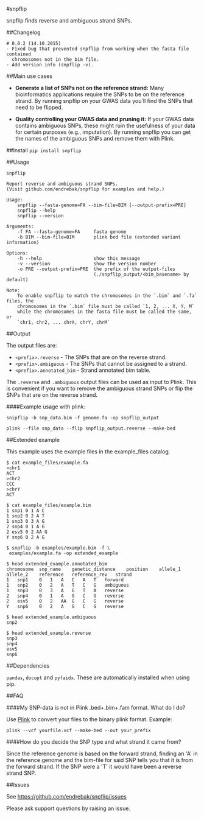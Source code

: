 #snpflip

snpflip finds reverse and ambiguous strand SNPs.

##Changelog

```
# 0.0.2 (14.10.2015)
- Fixed bug that prevented snpflip from working when the fasta file contained
  chromosomes not in the bim file.
- Add version info (snpflip -v).
```

##Main use cases

- **Generate a list of SNPs not on the reference strand:** Many bioinformatics applications require the SNPs to be on the reference strand. By running snpflip on your GWAS data you'll find the SNPs that need to be flipped.

- **Quality controlling your GWAS data and pruning it:** If your GWAS data contains ambiguous SNPs, these might ruin the usefulness of your data for certain purposes (e.g., imputation). By running snpflip you can get the names of the ambiguous SNPs and remove them with Plink.

##Install
`pip install snpflip`

##Usage

```
snpflip

Report reverse and ambiguous strand SNPs.
(Visit github.com/endrebak/snpflip for examples and help.)

Usage:
    snpflip --fasta-genome=FA --bim-file=BIM [--output-prefix=PRE]
    snpflip --help
    snpflip --version

Arguments:
    -f FA --fasta-genome=FA     fasta genome
    -b BIM --bim-file=BIM       plink bed file (extended variant information)

Options:
    -h --help                   show this message
    -v --version                show the version number
    -o PRE --output-prefix=PRE  the prefix of the output-files
                                (./snpflip_output/<bim_basename> by default)

Note:
    To enable snpflip to match the chromosomes in the `.bim` and `.fa` files, the
    chromosomes in the `.bim` file must be called `1, 2, ... X, Y, M`
    while the chromosomes in the fasta file must be called the same, or
    `chr1, chr2, ... chrX, chrY, chrM`
```

##Output

The output files are:
- `<prefix>.reverse` - The SNPs that are on the reverse strand.
- `<prefix>.ambiguous` - The SNPs that cannot be assigned to a strand.
- `<prefix>.annotated_bim` - Strand annotated bim table.

The `.reverse` and `.ambiguous` output files can be used as input to Plink. This is convenient if you want to remove the ambiguous strand SNPs or flip the SNPs that are on the reverse strand.

####Example usage with plink:

```snipflip -b snp_data.bim -f genome.fa -op snpflip_output```

```plink --file snp_data --flip snpflip_output.reverse --make-bed```

##Extended example

This example uses the example files in the example_files catalog.

```
$ cat example_files/example.fa
>chr1
ACT
>chr2
CCC
>chrY
ACT

$ cat example_files/example.bim
1 snp1 0 1 A C
1 snp2 0 2 A T
1 snp3 0 3 A G
2 snp4 0 1 A G
2 esv5 0 2 AA G
Y snp6 0 2 A G

$ snpflip -b examples/example.bim -f \
 examples/example.fa -op extended_example

$ head extended_example.annotated_bim
chromosome	snp_name	genetic_distance	position	allele_1	allele_2	reference	reference_rev	strand
1	snp1	0	1	A	C	A	T	forward
1	snp2	0	2	A	T	C	G	ambiguous
1	snp3	0	3	A	G	T	A	reverse
2	snp4	0	1	A	G	C	G	reverse
2	esv5	0	2	AA	G	C	G	reverse
Y	snp6	0	2	A	G	C	G	reverse

$ head extended_example.ambiguous
snp2

$ head extended_example.reverse
snp3
snp4
esv5
snp6
```

##Dependencies

`pandas`, `docopt` and `pyfaidx`. These are automatically installed when using pip.

##FAQ

####My SNP-data is not in Plink .bed+.bim+.fam format. What do I do?

Use [Plink](https://www.cog-genomics.org/plink2/data) to convert your files to the binary plink format. Example:

`plink --vcf yourfile.vcf --make-bed --out your_prefix`

####How do you decide the SNP type and what strand it came from?

Since the reference genome is based on the forward strand, finding an 'A' in the reference genome and the bim-file for said SNP tells you that it is from the forward strand. If the SNP were a 'T' it would have been a reverse strand SNP.

##Issues

See https://github.com/endrebak/snpflip/issues

Please ask support questions by raising an issue.
